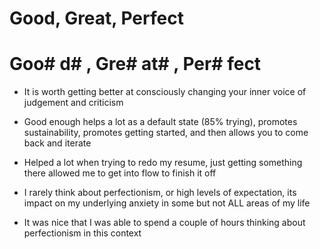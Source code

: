 # Good, Great, Perfect

# Goo# d# , Gre# at# , Per# fect

* It is worth getting better at consciously changing your inner voice of judgement and criticism
* Good enough helps a lot as a default state (85% trying), promotes sustainability, promotes getting started, and then allows you to come back and iterate

* Helped a lot when trying to redo my resume, just getting something there allowed me to get into flow to finish it off

* I rarely think about perfectionism, or high levels of expectation, its impact on my underlying anxiety in some but not ALL areas of my life

* It was nice that I was able to spend a couple of hours thinking about perfectionism in this context

